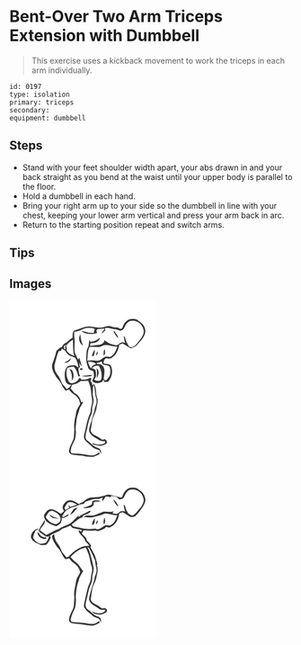 # Bent-Over Two Arm Triceps Extension with Dumbbell
> This exercise uses a kickback movement to work the triceps in each arm individually.

``` 
id: 0197 
type: isolation 
primary: triceps 
secondary:  
equipment: dumbbell 
``` 

## Steps

 - Stand with your feet shoulder width apart, your abs drawn in and your back straight as you bend at the waist until your upper body is parallel to the floor.
 - Hold a dumbbell in each hand.
 - Bring your right arm up to your side so the dumbbell in line with your chest, keeping your lower arm vertical and press your arm back in arc.
 - Return to the starting position repeat and switch arms.

## Tips


## Images

<svg width="260" height="300" viewBox="0 0 195 225" xmlns="http://www.w3.org/2000/svg">
  <g fill="#FFF">
    <path d="M0 0h195v225H0V0m157.23 27.02c-3.59 2.27-5.14 6.37-6.58 10.16-.85.33-1.7.67-2.54 1-1.55-.98-3.14-2.12-5.08-1.97-3.49.11-6.63-1.45-9.95-2.17-4.75.15-9.14 3.09-13.95 2.27-4.01-.28-7.97-.9-11.95-1.43-7.47-.41-13.86 3.89-20.93 5.44-2.2 2.63-1.69 6.32-1.92 9.49-3.04 1.7-5.66 3.98-8.09 6.44-2.59 1.14-5.13 2.63-5.67 5.68-3.05 1.09-5.57 3.31-7.84 5.53-1.17 5.85-3.32 11.42-5.33 17.02-1.85 6 1.3 11.81 4.51 16.67 1.45 3.73 5.43 5.61 6.83 9.37 1.57 3.55 3.6 6.92 6.23 9.78 1.72.29 3.15-1.04 4.71-1.53 2.63 5.23 8.51 7.14 11.93 11.67 1.74 2.11 2.19 4.9 2.95 7.44-1.75 4.02-4.89 7.48-5.48 11.94-.76 6.09-3.01 12-2.6 18.21.48 5.37-.12 10.74-.66 16.07-2 6.09-6.1 11.54-6.45 18.16 1.12 1.14 1.93 2.87 3.65 3.21 6.32 1.62 13.02.71 19.26 2.87 3.23.03 6.45.71 9.69.39 2.99-.84 5.67-2.45 8.53-3.63-.14-.6-.42-1.82-.56-2.42-2.24 1.45-4.44 3.12-7.02 3.89-3.51.36-7.11.15-10.52-.78-6.44-1.13-12.99-1.24-19.49-1.74-.42-.95-.85-1.9-1.27-2.85.4-1.79.79-3.58 1.14-5.39 1.35-3.67 3.25-7.11 4.87-10.65.55-3.75 1.52-7.51.97-11.32-.64-4.98.68-9.86 1.08-14.78.25-4.65 2.76-8.72 3.63-13.23.85-4.01 4.27-6.83 5.12-10.84-.88.34-1.75.68-2.63 1.03-.88-5.25-4.28-10.13-9.18-12.37-1.34-2.25-3.1-4.19-5-5.97.78-1.63 1.39-3.32 1.89-5.05 4.21-.57 8.35-2.08 11.51-4.99 3.39.13 6.79-.07 10.18-.34.93 2.85 2.21 5.58 2.93 8.5 1.25 4.65.85 9.54 1.88 14.23.8 3.42.69 7.01-.44 10.35-1.25 3.63-.35 7.69-2.18 11.17-4.08 8.71-4.93 18.41-7.56 27.58-.67 2.97-.34 5.88 1.81 8.14 2.89 3.19 6.46 5.64 9.57 8.59 2.35 2.39 5.93 2.45 8.8 3.93.76 1.65 1.54 3.32 2.51 4.87.08-3.3-.81-6.67-4.23-7.87-6.3-1.39-10.11-7.4-15.45-10.63-.39-1-.8-2-1.21-2.99-.38-5.54 2.24-10.63 2.93-16.04 1.1-5.15 2.42-10.3 4.79-15.02 1.37-2.87 1.01-6.09 1.16-9.16.72-3.91 2.67-7.83 1.68-11.88-.64-2.94-1.38-5.94-.9-8.97.51-3.08-.53-6.5 1.55-9.16.88 4.01 1.44 8.07 1.74 12.16.3 3.68 2.35 7.1 1.76 10.87-.16 3-1.87 5.6-2.38 8.52-.81 5.82-3.4 11.18-4.52 16.92-1.91 3.95-2.55 8.24-3.13 12.53 1.34 6.4 7.92 8.55 12.66 11.91 2.45 1.91 5.64 2.17 8.61 1.81.05.79.09 1.59.1 2.39-4.93 3.41-11.39 2.87-16.55.23l.12 1.81c3.45 1.03 7.03 1.89 10.63 2.03 2.73-.75 5.56-1.6 7.85-3.3 1.53-2.67-.56-4.7-2.88-5.67-2.25 2-4.68-.08-6.49-1.53-3.95-3.31-10.35-4.01-11.88-9.66.59-4.02 1.23-8.02 1.77-12.04.8-6.3 4.87-11.57 5.91-17.81.69-3.67 1.71-7.33 1.65-11.1-.55-3.38-2.16-6.54-2.12-10.03-.07-4.01-.69-8.07-2.71-11.59-.66.81-1.3 1.62-1.93 2.44-.39-2.41-1.47-4.6-2.77-6.64 1.18-1.31 1.04-2.83.32-4.31-3.76 2.43-8.17 3.13-12.58 2.81-.47-.63-1.42-1.9-1.9-2.54-.33.34-1.01 1.03-1.34 1.37-2.33 4.48-9.36 8.65-13.41 3.95-3.28-5.32-4.26-12.24-2.11-18.15 2.52-1.57 5.6-1.57 8.44-2.08 3.5 3.35 4.93 8.04 6.11 12.59l-.76.32 3.7.27c-2.41-2.97-1.93-6.99-2.8-10.51.72-.59 1.44-1.19 2.16-1.78-.4-2.16-.82-4.31-1.15-6.48 1.1 1.92 2.06 3.97 3.71 5.52-.85-3.89-2.23-7.64-3.33-11.46-.4.59-1.22 1.78-1.63 2.37-1.45-3.36-3.59-6.44-4.57-9.99-.78-6.03.58-12.11-.3-18.13-.43-3.01-.4-6.06-.32-9.09 6.97.19 12.38-5.72 19.37-5.12 2.64.13 5.6-.06 7.93 1.37-.38 1.81-.89 3.59-1.23 5.4-2.37-.07-4.75-.21-7.12-.31-3.04-1.32-6.32-2.02-9.62-2.19 6.08 4.31 14.45 4.91 21.36 2.41-.84-1.54-1.74-3.36.15-4.57.18-.16.53-.48.7-.64 2.68-.13 5.36-.23 8.03-.53.33.34.66.67.99 1.01-1.93 1.66-3.11 3.94-4.26 6.15 1.93-1.54 3.63-3.34 5.3-5.16l-.68-2.47c4.95-1.35 9.52 1.35 14.42 1.44 2.77.04 5.2 3.03 7.97 1.37 3.09-.98 3.87-4.46 5.32-6.96 1.85-3.14 4.92-6.33 8.92-5.85 8.05-.64 15.32 6.88 15.38 14.72-.77 6.56-5.79 11.1-9.46 16.15-2.35 2.45-5.41 4.98-9.06 4.34-2.1-1.52-2.78-4.18-4.16-6.26-1.94-2.7-1.53-6.47-4.03-8.82.06 3.3.74 6.56 1.89 9.65-1.59-.79-3.28-1.18-5.02-.58-3.06-.03-4.33 4.43-7.65 3.44-5.45-.71-10.92-3.06-15.02-6.74-.35 3.78-4.3 6.51-7.94 6.38-3.82-.03-7.48 1.32-11.31 1.14-.02-1.64.42-2.9 1.35-3.79 5.12.82 10.87-1.69 12.1-7.09-3.27 3.23-7.76 4.84-12.21 5.61-.3-.16-.92-.48-1.23-.64l-.82-2.02c-1 3.61-.34 7.62-2.36 10.91-2.2 3.8-1.38 8.3-1.92 12.47-.66 4.69 1.07 9.27 2.53 13.64 1.03 3.24 4.7 3.35 7.04 5.06.4 2.34.81 4.74.68 7.11-.63 1.83-1.53 3.55-2.31 5.31 3.39 4.65 10.19 3.7 14.37.62l-.93-.73 2.95-.76-1.2 2.13c1.9.23 3.81.32 5.73.36 5.42-5.81 7.44-14.84 3.7-22.01-2.59-2.21-6.25-2.13-9.45-2.65-.17-2.89.83-5.44 3.25-7.08 2.95.93 6.45 1.14 8.75-1.32 5.52-3.82 7.94-10.44 9.03-16.79 1.48-.59 3.01-1.03 4.54-1.5 3.57 2.04 6.99 4.31 10.47 6.51 3.28-1.27 7.03-2.08 9.23-5.09 3.4-4.26 7.72-8.06 9.55-13.35 2.49-5.81-.47-12.98-5.64-16.34-2.48-1.61-4.6-4.33-7.82-4.26-3.38-.3-7.14-.25-9.86 2.07M138.52 40.7c1.64 3.48 3.7 6.8 6.51 9.46.21-3.38-2.95-5.45-4.23-8.3l-2.28-1.16M98.37 60.44c-1.85-4.81-3.74-9.73-3.32-14.99-3.98 4.58-1.76 12.14 3.32 14.99m-18.2 30.98c.24 1.12 1.05 1.96 1.68 2.89 1.67 4.05 2.02 8.44 1.28 12.76 3.89-3.71 2.87-10.03.25-14.22-1.09-.45-2.14-.95-3.21-1.43m14.18-.27c-1.2 2.15 3.2 2.47 3.45.52-.2-1.56-2.58-1.4-3.45-.52m2.03 9.93c2.56.51 5.19.83 7.8.48 2.26-.3 4.94.17 6.59-1.81-4.82.02-9.67.46-14.39 1.33z"/>
    <path d="M75.72 60.77c2.1-3.6 5.53-6.11 8.98-8.29.61 7.27-.14 14.68 1.88 21.79-4.09-1.61-8.72-3.72-10.46-7.99.13-.23.39-.67.52-.89-.26-1.42-.46-2.85-.58-4.28-.43-.03-1.29-.07-1.71-.1.1.96.31 2.87.42 3.82-2.08 2.56-1.66-2.99-2.01-4.19.48.03 1.45.09 1.93.11l-.1-2.26c.37.76.75 1.52 1.13 2.28zM119.02 62.25c3.5.03 6.17-3.25 9.75-2.64 5.28-.59 10.05 2.7 15.37 1.86-1.86 5.47-4.09 11.66-9.91 14.02-1.8-.07-3.58-.45-5.39-.46-4.39.9-7 5.95-11.81 5.57-4.37-.67-8.8-.71-13.16.02.8-6.18.25-12.77 3.08-18.49 4.03-.01 8.05.13 12.07.12m6.93 11.46c2.73-2.31 1.82-5.88 1.16-8.9-1.23 2.79-1.85 5.89-1.16 8.9m-15.63.85c.76-.15 1.52-.3 2.28-.46.83-2.72 1.62-5.49 1.33-8.37-1.99 2.55-3.56 5.53-3.61 8.83m5.5-.8c1.96-1.35 2.19-3.65 1.89-5.81-1.22 1.72-2.04 3.65-1.89 5.81z"/>
    <path d="M68.76 67.55c.52-1.11 1.03-2.23 1.53-3.35 1.06 1.24 2.32 2.27 3.93 2.71 1.64 2.33 3.11 4.96 5.62 6.47 2.66 1.32 5.62 1.96 8.17 3.54 2.35 3.87 3.59 8.35 4.23 12.8-2.24-1.25-4.28-3.81-7.12-3.13-2.36.48-4.97.31-7.16 1.38-4.99 4.74-4.62 12.43-3.36 18.63.61 3.84 4.38 6.29 8.14 6.11-1.76 2.3-3.47 4.89-6.48 5.61-1.63-2.48-3.63-4.66-5.64-6.81-2.03-4.28-3.47-8.98-6.68-12.58-3.17-4.01-4.84-9.48-3.27-14.49 1.65-5.55 2.66-11.32 5.03-16.62.76-.07 2.3-.2 3.06-.27m4.51 15.36c4.15.92 8.24-2.05 9.18-6.07-2.5 2.84-5.71 4.68-9.18 6.07zM116.25 83.77c2.33-.84 4.76-1.36 7.09-2.23.25 1.25.51 2.49.8 3.73 3.03.74 6.3.93 9.05 2.55 1.89 2.69 1.59 6.19 1.48 9.31-.15 4-3.13 7.13-5.75 9.85-1.61-.55-4.27-1.61-2.82-3.94.59-5.46 2.44-12.67-2.63-16.57-1.87-2.17-5.43-.48-7.22-2.7zM104.86 81.73c3.66.56 8.24.06 10.86 3.18-1.66.77-3.32 1.57-4.93 2.43-.49 1.11-.98 2.23-1.56 3.3-2.66-2.31-3.21-5.78-4.37-8.91z"/>
    <path d="M110.24 90.93c1.75-3.44 5.47-4.08 9.01-3.75a23.838 23.838 0 0 1 3.27 18.49c-2.47 3.04-6.72 1.78-9.45-.16 3.38-2.94 2.84-7.5 2.07-11.46-.42-2.29-2.91-2.95-4.9-3.12m6.16-.42c.65 4.32.84 8.66.14 12.99 2.89-3.53 4.04-9.96-.14-12.99z"/>
  </g>
  <g fill="#333">
    <path d="M157.23 27.02c2.72-2.32 6.48-2.37 9.86-2.07 3.22-.07 5.34 2.65 7.82 4.26 5.17 3.36 8.13 10.53 5.64 16.34-1.83 5.29-6.15 9.09-9.55 13.35-2.2 3.01-5.95 3.82-9.23 5.09-3.48-2.2-6.9-4.47-10.47-6.51-1.53.47-3.06.91-4.54 1.5-1.09 6.35-3.51 12.97-9.03 16.79-2.3 2.46-5.8 2.25-8.75 1.32-2.42 1.64-3.42 4.19-3.25 7.08 3.2.52 6.86.44 9.45 2.65 3.74 7.17 1.72 16.2-3.7 22.01-1.92-.04-3.83-.13-5.73-.36l1.2-2.13-2.95.76.93.73c-4.18 3.08-10.98 4.03-14.37-.62.78-1.76 1.68-3.48 2.31-5.31.13-2.37-.28-4.77-.68-7.11-2.34-1.71-6.01-1.82-7.04-5.06-1.46-4.37-3.19-8.95-2.53-13.64.54-4.17-.28-8.67 1.92-12.47 2.02-3.29 1.36-7.3 2.36-10.91l.82 2.02c.31.16.93.48 1.23.64 4.45-.77 8.94-2.38 12.21-5.61-1.23 5.4-6.98 7.91-12.1 7.09-.93.89-1.37 2.15-1.35 3.79 3.83.18 7.49-1.17 11.31-1.14 3.64.13 7.59-2.6 7.94-6.38 4.1 3.68 9.57 6.03 15.02 6.74 3.32.99 4.59-3.47 7.65-3.44 1.74-.6 3.43-.21 5.02.58-1.15-3.09-1.83-6.35-1.89-9.65 2.5 2.35 2.09 6.12 4.03 8.82 1.38 2.08 2.06 4.74 4.16 6.26 3.65.64 6.71-1.89 9.06-4.34 3.67-5.05 8.69-9.59 9.46-16.15-.06-7.84-7.33-15.36-15.38-14.72-4-.48-7.07 2.71-8.92 5.85-1.45 2.5-2.23 5.98-5.32 6.96-2.77 1.66-5.2-1.33-7.97-1.37-4.9-.09-9.47-2.79-14.42-1.44l.68 2.47c-1.67 1.82-3.37 3.62-5.3 5.16 1.15-2.21 2.33-4.49 4.26-6.15-.33-.34-.66-.67-.99-1.01-2.67.3-5.35.4-8.03.53-.17.16-.52.48-.7.64-1.89 1.21-.99 3.03-.15 4.57-6.91 2.5-15.28 1.9-21.36-2.41 3.3.17 6.58.87 9.62 2.19 2.37.1 4.75.24 7.12.31.34-1.81.85-3.59 1.23-5.4-2.33-1.43-5.29-1.24-7.93-1.37-6.99-.6-12.4 5.31-19.37 5.12-.08 3.03-.11 6.08.32 9.09.88 6.02-.48 12.1.3 18.13.98 3.55 3.12 6.63 4.57 9.99.41-.59 1.23-1.78 1.63-2.37 1.1 3.82 2.48 7.57 3.33 11.46-1.65-1.55-2.61-3.6-3.71-5.52.33 2.17.75 4.32 1.15 6.48-.72.59-1.44 1.19-2.16 1.78.87 3.52.39 7.54 2.8 10.51l-3.7-.27.76-.32c-1.18-4.55-2.61-9.24-6.11-12.59-2.84.51-5.92.51-8.44 2.08-2.15 5.91-1.17 12.83 2.11 18.15 4.05 4.7 11.08.53 13.41-3.95.33-.34 1.01-1.03 1.34-1.37.48.64 1.43 1.91 1.9 2.54 4.41.32 8.82-.38 12.58-2.81.72 1.48.86 3-.32 4.31 1.3 2.04 2.38 4.23 2.77 6.64.63-.82 1.27-1.63 1.93-2.44 2.02 3.52 2.64 7.58 2.71 11.59-.04 3.49 1.57 6.65 2.12 10.03.06 3.77-.96 7.43-1.65 11.1-1.04 6.24-5.11 11.51-5.91 17.81-.54 4.02-1.18 8.02-1.77 12.04 1.53 5.65 7.93 6.35 11.88 9.66 1.81 1.45 4.24 3.53 6.49 1.53 2.32.97 4.41 3 2.88 5.67-2.29 1.7-5.12 2.55-7.85 3.3-3.6-.14-7.18-1-10.63-2.03l-.12-1.81c5.16 2.64 11.62 3.18 16.55-.23-.01-.8-.05-1.6-.1-2.39-2.97.36-6.16.1-8.61-1.81-4.74-3.36-11.32-5.51-12.66-11.91.58-4.29 1.22-8.58 3.13-12.53 1.12-5.74 3.71-11.1 4.52-16.92.51-2.92 2.22-5.52 2.38-8.52.59-3.77-1.46-7.19-1.76-10.87-.3-4.09-.86-8.15-1.74-12.16-2.08 2.66-1.04 6.08-1.55 9.16-.48 3.03.26 6.03.9 8.97.99 4.05-.96 7.97-1.68 11.88-.15 3.07.21 6.29-1.16 9.16-2.37 4.72-3.69 9.87-4.79 15.02-.69 5.41-3.31 10.5-2.93 16.04.41.99.82 1.99 1.21 2.99 5.34 3.23 9.15 9.24 15.45 10.63 3.42 1.2 4.31 4.57 4.23 7.87-.97-1.55-1.75-3.22-2.51-4.87-2.87-1.48-6.45-1.54-8.8-3.93-3.11-2.95-6.68-5.4-9.57-8.59-2.15-2.26-2.48-5.17-1.81-8.14 2.63-9.17 3.48-18.87 7.56-27.58 1.83-3.48.93-7.54 2.18-11.17 1.13-3.34 1.24-6.93.44-10.35-1.03-4.69-.63-9.58-1.88-14.23-.72-2.92-2-5.65-2.93-8.5-3.39.27-6.79.47-10.18.34-3.16 2.91-7.3 4.42-11.51 4.99-.5 1.73-1.11 3.42-1.89 5.05 1.9 1.78 3.66 3.72 5 5.97 4.9 2.24 8.3 7.12 9.18 12.37.88-.35 1.75-.69 2.63-1.03-.85 4.01-4.27 6.83-5.12 10.84-.87 4.51-3.38 8.58-3.63 13.23-.4 4.92-1.72 9.8-1.08 14.78.55 3.81-.42 7.57-.97 11.32-1.62 3.54-3.52 6.98-4.87 10.65-.35 1.81-.74 3.6-1.14 5.39.42.95.85 1.9 1.27 2.85 6.5.5 13.05.61 19.49 1.74 3.41.93 7.01 1.14 10.52.78 2.58-.77 4.78-2.44 7.02-3.89.14.6.42 1.82.56 2.42-2.86 1.18-5.54 2.79-8.53 3.63-3.24.32-6.46-.36-9.69-.39-6.24-2.16-12.94-1.25-19.26-2.87-1.72-.34-2.53-2.07-3.65-3.21.35-6.62 4.45-12.07 6.45-18.16.54-5.33 1.14-10.7.66-16.07-.41-6.21 1.84-12.12 2.6-18.21.59-4.46 3.73-7.92 5.48-11.94-.76-2.54-1.21-5.33-2.95-7.44-3.42-4.53-9.3-6.44-11.93-11.67-1.56.49-2.99 1.82-4.71 1.53-2.63-2.86-4.66-6.23-6.23-9.78-1.4-3.76-5.38-5.64-6.83-9.37-3.21-4.86-6.36-10.67-4.51-16.67 2.01-5.6 4.16-11.17 5.33-17.02 2.27-2.22 4.79-4.44 7.84-5.53.54-3.05 3.08-4.54 5.67-5.68 2.43-2.46 5.05-4.74 8.09-6.44.23-3.17-.28-6.86 1.92-9.49 7.07-1.55 13.46-5.85 20.93-5.44 3.98.53 7.94 1.15 11.95 1.43 4.81.82 9.2-2.12 13.95-2.27 3.32.72 6.46 2.28 9.95 2.17 1.94-.15 3.53.99 5.08 1.97.84-.33 1.69-.67 2.54-1 1.44-3.79 2.99-7.89 6.58-10.16M75.72 60.77c-.38-.76-.76-1.52-1.13-2.28l.1 2.26c-.48-.02-1.45-.08-1.93-.11.35 1.2-.07 6.75 2.01 4.19-.11-.95-.32-2.86-.42-3.82.42.03 1.28.07 1.71.1.12 1.43.32 2.86.58 4.28-.13.22-.39.66-.52.89 1.74 4.27 6.37 6.38 10.46 7.99-2.02-7.11-1.27-14.52-1.88-21.79-3.45 2.18-6.88 4.69-8.98 8.29m43.3 1.48c-4.02.01-8.04-.13-12.07-.12-2.83 5.72-2.28 12.31-3.08 18.49 4.36-.73 8.79-.69 13.16-.02 4.81.38 7.42-4.67 11.81-5.57 1.81.01 3.59.39 5.39.46 5.82-2.36 8.05-8.55 9.91-14.02-5.32.84-10.09-2.45-15.37-1.86-3.58-.61-6.25 2.67-9.75 2.64m-50.26 5.3c-.76.07-2.3.2-3.06.27-2.37 5.3-3.38 11.07-5.03 16.62-1.57 5.01.1 10.48 3.27 14.49 3.21 3.6 4.65 8.3 6.68 12.58 2.01 2.15 4.01 4.33 5.64 6.81 3.01-.72 4.72-3.31 6.48-5.61-3.76.18-7.53-2.27-8.14-6.11-1.26-6.2-1.63-13.89 3.36-18.63 2.19-1.07 4.8-.9 7.16-1.38 2.84-.68 4.88 1.88 7.12 3.13-.64-4.45-1.88-8.93-4.23-12.8-2.55-1.58-5.51-2.22-8.17-3.54-2.51-1.51-3.98-4.14-5.62-6.47-1.61-.44-2.87-1.47-3.93-2.71-.5 1.12-1.01 2.24-1.53 3.35m47.49 16.22c1.79 2.22 5.35.53 7.22 2.7 5.07 3.9 3.22 11.11 2.63 16.57-1.45 2.33 1.21 3.39 2.82 3.94 2.62-2.72 5.6-5.85 5.75-9.85.11-3.12.41-6.62-1.48-9.31-2.75-1.62-6.02-1.81-9.05-2.55-.29-1.24-.55-2.48-.8-3.73-2.33.87-4.76 1.39-7.09 2.23m-11.39-2.04c1.16 3.13 1.71 6.6 4.37 8.91.58-1.07 1.07-2.19 1.56-3.3 1.61-.86 3.27-1.66 4.93-2.43-2.62-3.12-7.2-2.62-10.86-3.18m5.38 9.2c1.99.17 4.48.83 4.9 3.12.77 3.96 1.31 8.52-2.07 11.46 2.73 1.94 6.98 3.2 9.45.16 1.49-6.33.3-13.05-3.27-18.49-3.54-.33-7.26.31-9.01 3.75z"/>
    <path d="M138.52 40.7l2.28 1.16c1.28 2.85 4.44 4.92 4.23 8.3-2.81-2.66-4.87-5.98-6.51-9.46zM98.37 60.44c-5.08-2.85-7.3-10.41-3.32-14.99-.42 5.26 1.47 10.18 3.32 14.99zM125.95 73.71c-.69-3.01-.07-6.11 1.16-8.9.66 3.02 1.57 6.59-1.16 8.9zM110.32 74.56c.05-3.3 1.62-6.28 3.61-8.83.29 2.88-.5 5.65-1.33 8.37-.76.16-1.52.31-2.28.46zM115.82 73.76c-.15-2.16.67-4.09 1.89-5.81.3 2.16.07 4.46-1.89 5.81zM73.27 82.91c3.47-1.39 6.68-3.23 9.18-6.07-.94 4.02-5.03 6.99-9.18 6.07zM80.17 91.42c1.07.48 2.12.98 3.21 1.43 2.62 4.19 3.64 10.51-.25 14.22.74-4.32.39-8.71-1.28-12.76-.63-.93-1.44-1.77-1.68-2.89zM94.35 91.15c.87-.88 3.25-1.04 3.45.52-.25 1.95-4.65 1.63-3.45-.52zM116.4 90.51c4.18 3.03 3.03 9.46.14 12.99.7-4.33.51-8.67-.14-12.99zM96.38 101.08c4.72-.87 9.57-1.31 14.39-1.33-1.65 1.98-4.33 1.51-6.59 1.81-2.61.35-5.24.03-7.8-.48z"/>
  </g>
</svg>

<svg width="260" height="300" viewBox="0 0 195 225" xmlns="http://www.w3.org/2000/svg">
  <g fill="#FFF">
    <path d="M0 0h195v225H0V0m150.62 37.25c-1.12.16-2.27 1.02-3.39.44-3.73-1.68-7.95-1.44-11.7-3.07-3.9-1.71-7.82.79-11.61 1.66-5.15 1.95-10.76 1.12-16.1 2.02-4.13.52-6.96 3.92-10.27 6.1-1.75.32-3.48.84-4.38 2.52-4.17-2.16-8.22-5.72-13.21-5.2-3.95.09-6.5 3.72-8.28 6.82-1.59 2.59.22 5.45 1.17 7.92-1.46 1.04-2.85 2.2-4.16 3.43-3.05-2.31-6.39-4.28-9.95-5.7-3.22-1.24-7.07-.37-9.26 2.36-1.77 2.22-4.4 5.01-3.02 8.06 1.88 7.13 9.79 9.56 16 11.64 2-1.17 4.33-2.04 5.79-3.94 1.45-2.28 1.57-5.09 1.75-7.71.64.28 1.28.55 1.92.83 1.95-.9 3.89-1.8 5.88-2.59.62-1.03 1.25-2.06 1.87-3.09-2.68 1.47-5.48 2.75-7.92 4.61-.43-.54-.85-1.09-1.27-1.64 1.68-2.41 3.13-5.02 5.14-7.19 4.19-3.17 9.19-4.93 14.25-6.13 2.8-1.7 5.82-2.95 9.18-2.76.98-1.56 2.04-3.32 4.06-3.6 4.59-1.2 9.05-3.36 13.89-3.21 2.73.17 5.27-.91 7.72-1.94-.65 1.58-1.49 3.3-.17 4.8 1.39-1.96 2.66-4 3.95-6.03 2.39-.08 4.62.83 6.96 1.09.02-.62-.47-1.73.51-1.81 2.01.23 4.03.35 6.02.74 2.15.48 3.24 2.61 4.64 4.09 2.49-.4 5.45-.99 6.53-3.62 1.72-3.59 3.61-7.5 7.35-9.36 7.34-2.41 15.98 2.45 18.02 9.81 2.19 4.62-.38 9.91-3.24 13.65-3.26 3.4-5.71 7.7-9.76 10.27-2.63 1.49-4.67-1.36-6.85-2.35-1.55-2.56-3.28-5.1-3.82-8.11-.2-1.49-1.16-2.64-2.11-3.72 0 3.27.69 6.51 1.81 9.57-2.01-1.25-4.25-.81-6.41-.27-1.48 1-2.69 2.38-4.28 3.22-2.14.05-4.25-.38-6.36-.57.46-.71 1.39-2.14 1.85-2.86-4.39 1.44-8.89.43-13.35.3-4.81 1.46-9.25 3.97-14.11 5.31-4.32.4-9.41-1.46-12.96 1.93 4.61-.02 9.38 1.59 13.88-.06 4.88-1.18 9.82-2.17 14.35-4.46 5.78-.69 11.11 2.73 16.89 2.09-1.84 5.41-4.06 11.54-9.81 13.88-2.5.03-5.28-1.29-7.52.34-3.66 2.05-7.39 6.32-11.94 3.83-7.2.6-14.68.89-21.65-1.32-3.38-1.24-8.02-.42-10.05-4.03 3.14-2.98 6.78-5.32 10.18-7.97 1.26-1.05 2.89-1.38 4.43-1.81.39-4.12 5.09-3.17 7.58-5.21 1.11-.95 3.58-1.52 2.85-3.47-1.5-.05-2.73.9-4 1.55-3.89 2.36-8.74 3.08-11.58 6.99l-.15-2.52c-2.82 2.72-5.64 5.44-8.23 8.38-4.98 4.69-12.13 5.68-17.64 9.53-1.94 1.28-4.31 1.54-6.37 2.58-3.73 1.83-7.26 4.05-11.13 5.59-2.83-2-5.68-3.95-8.41-6.07 1.58-4.93 7.78-7.83 6.58-13.67-2.92 4.43-5.99 8.88-8.06 13.78.41 2.24 2.88 3.11 4.43 4.47 2.85 1.78 6.14 5.39 9.65 2.98-1.13 3.02-2.37 6.03-4.17 8.72-2.94 1.09-6.13 2.26-9.28 1.31-3.28-1.64-6.23-4.1-8.11-7.29.04-3.58 2.09-6.81 3.3-10.12 1.53-.71 3.02-1.48 4.46-2.35-5.9-.24-11.1 5.78-10.66 11.52 1.52 6.24 8.38 7.68 13.29 10.3 2.57-.15 5.39.4 7.72-.96 2.41-2.55 3.95-5.77 5.36-8.94-.25-.68-.74-2.05-.98-2.73 4.93-3.95 11.88-4.5 16.26-9.13 3.77-1.02 7.28-2.77 10.86-4.31.99 1.05 1.89 2.23 3.07 3.1 4.01 1.15 8.19 1.66 12.2 2.87l-.68 2.2c-1.16-.82-2.37-1.58-3.64-2.22.59 6.64 8.15 9 9.34 15.24 1.8 1.78 3.62 3.54 5.14 5.57-3.27.69-6.79.26-9.88 1.68-5.28 2.31-10.43 5.26-14.32 9.59-1.95 1.62-3.57 4.18-6.26 4.52-1.85-2.2-3.69-4.4-5.6-6.55-2-4.23-3.44-8.86-6.6-12.43-2.84-3.47-3.99-7.92-4.29-12.32-.97.8-1.9 1.64-2.79 2.52.08 5.72 4.07 10.32 6.81 15.03 5.23 4.38 6.39 11.6 11.3 16.26 1.59-.37 3.13-.92 4.71-1.33 1.71 1.99 3.01 4.4 5.36 5.75 4.55 3.04 8.42 7.39 9.4 12.94-1.82 4.07-5 7.6-5.55 12.16-.76 6.02-2.94 11.88-2.56 18.02.52 5.39-.18 10.78-.66 16.14-1.84 6.06-6.5 11.46-6.16 18.03 1.13 4.04 5.94 3.86 9.31 4.32 6.78.04 13.28 2.25 20.04 2.4 4.27.51 7.86-2.27 11.62-3.79-.17-.61-.5-1.84-.66-2.46-2.24 1.46-4.46 3.05-7.02 3.89-3.46.41-7.01.11-10.39-.76-6.46-1.22-13.06-1.16-19.58-1.85-.42-.92-.85-1.83-1.27-2.73 1-5.45 3.16-10.57 5.83-15.38 1.23-4.86 1.61-9.88 1.06-14.87.47-7.46 1.11-15.07 4.01-22.04.65-4.85 3.7-8.65 5.88-12.84-3.49-3.45-5.16-8.43-9.28-11.28-2.93-2-5.18-4.75-7.59-7.31 5.18-6.21 12.4-11.1 20.39-12.69 2.79 5.75 5.21 11.79 5.96 18.19.37 3.49 2.43 6.56 2.54 10.11.54 4.09-1.6 7.88-1.69 11.93-.03 2.52-.66 4.98-1.72 7.25-3.57 7.76-4.45 16.35-6.65 24.53-.75 2.33-.89 4.8-.88 7.24 2.69 5.33 8 8.34 12.18 12.33 2.24 2.12 5.73 1.73 8.1 3.67 1.1 1.43 1.77 3.15 2.82 4.62-.18-1.78-.37-3.56-.83-5.29-.92-1.18-2.3-1.82-3.52-2.62-3.51-.48-6.03-3.16-8.64-5.29-2.1-1.92-4.57-3.4-6.62-5.38-1.82-2.84-1.45-6.47-.58-9.57 2.33-7.85 2.95-16.24 6.68-23.64 1.6-3.07 1.36-6.57 1.5-9.91.72-3.91 2.55-7.79 1.7-11.84-1.34-7.8-3.85-15.32-5.89-22.94-.96-1.27-1.7-2.68-2.31-4.15.88.62 2.1.95 2.62 1.99 3.05 5.11 5.22 10.68 7.68 16.08.45 3 .55 6.07 1.48 8.99 1.32 4.15-.25 8.35-1.68 12.22-1.76 10.44-6.64 20.09-7.94 30.59 1.3 6.46 7.92 8.67 12.71 12.03 2.51 1.89 5.73 2.23 8.76 1.81.22 1.36-.51 2.61-1.79 3.09-4.8 3.17-10.78.95-15.76-.59 2.28 3.71 7.12 3.16 10.84 3.96 3.12-.29 6.2-1.59 8.79-3.33.22-1.23.38-2.47.47-3.71-1.16-.66-2.33-1.3-3.5-1.94-2.63 2.03-4.99-.73-7.05-2.1-3.84-2.95-9.8-3.77-11.16-9.16.51-3.84 1.2-7.66 1.67-11.51.68-6.48 4.87-11.88 5.97-18.25.97-5.16 2.83-10.67.51-15.75.18-.31.52-.93.69-1.24-1.31-4.25-1.89-8.73-3.83-12.76-1.71-3.4-3.45-6.79-5.33-10.1.31-.67.63-1.34.94-2.01-1.73-2.46-3.35-5.07-5.8-6.9-.37-4.21-4.16-6.38-6.78-9.17.74-1.53 1.49-3.05 2.25-4.56 5.46.21 10.97.98 16.41.2.7.25 2.1.76 2.79 1.02 4.07-1.31 8.39-2.44 11.24-5.87 1.27.38 2.54.76 3.8 1.15 7.47-2.38 12.14-9.87 13.24-17.34-.1-2.77 3.21-2.44 5.03-3.31 3.42 1.97 6.65 4.27 10.02 6.31 2.15.28 4.56.07 6.54-.91 4.01-3.36 6.72-7.93 9.82-12.08 1.97-2.64 3.24-5.75 3.84-8.97.08-5.93-3.53-11.23-8.58-14.18-3.35-3.5-8.6-3.34-12.97-2.35-5.07 1.96-7.95 6.92-9.43 11.89m-12.03 3.05c1.24 3.88 3.6 7.34 6.7 9.96-.57-4.04-3.63-7.44-6.7-9.96m-28.01 2.57l-.3 4.12c-3.7 2.12-7.45 4.14-11.83 4.15 2.87 1.97 6.34.48 9.46.19 2.04-.23 3.16-2.21 4.65-3.39-.02-1.2-.03-2.41-.05-3.61 3.2-1 6.59-.87 9.87-1.4-3.85-1.25-8.02-1.9-11.8-.06M85.6 53.61c-1.75 2.38-3.1 5.04-4.57 7.6 4.42-2.14 6.75-6.81 10.6-9.74-2.03.62-4.34.77-6.03 2.14m40.35 20.17c2.77-2.33 1.95-5.94 1.16-8.98-1.34 2.78-1.85 5.94-1.16 8.98m-15.46.92c3.87-.65 3.37-5.99 3.55-8.98-2.11 2.49-4.04 5.57-3.55 8.98m5.35-.91c1.97-1.34 2.26-3.63 1.97-5.81-1.4 1.63-2.24 3.6-1.97 5.81M37.05 84.38c.81 1.99 1.55 4.05 2.75 5.85 2.52 2.38 6.54 4.15 9.83 2.25-.53-.75-1.07-1.49-1.62-2.23l-.66 1.3c-1.92-.96-4.43-1.22-5.82-3.03-1.38-1.52-2.09-4.02-4.48-4.14z"/>
    <path d="M78.51 44.47c4.46-1.45 8.3 1.28 12.13 3.1-3.02.74-6.01 1.62-8.85 2.9-1.21-.85-2.41-1.72-3.64-2.54.54 1.22 1.21 2.36 2.02 3.41a74.722 74.722 0 0 0-5.35 3.43c-.33-.67-.99-2.01-1.31-2.68 1.09-2.89 2.97-5.33 5-7.62zM53.47 56.57c1.3-.27 2.6-.54 3.9-.82 4.29 1.99 9.51 4.12 10.56 9.32 1.97 5.38-4.9 10.36-9.54 7.57-4.36-1.37-7.69-4.78-9.92-8.67 1.18-2.77 2.98-5.18 5-7.4m4.3 8.61c2.79.53 5.64.78 8.46 1.15-4.57-1.63-9.43-2.78-13.17-6.09.98 2.11 2.68 3.83 4.71 4.94z"/>
  </g>
  <g fill="#333">
    <path d="M150.62 37.25c1.48-4.97 4.36-9.93 9.43-11.89 4.37-.99 9.62-1.15 12.97 2.35 5.05 2.95 8.66 8.25 8.58 14.18-.6 3.22-1.87 6.33-3.84 8.97-3.1 4.15-5.81 8.72-9.82 12.08-1.98.98-4.39 1.19-6.54.91-3.37-2.04-6.6-4.34-10.02-6.31-1.82.87-5.13.54-5.03 3.31-1.1 7.47-5.77 14.96-13.24 17.34-1.26-.39-2.53-.77-3.8-1.15-2.85 3.43-7.17 4.56-11.24 5.87-.69-.26-2.09-.77-2.79-1.02-5.44.78-10.95.01-16.41-.2-.76 1.51-1.51 3.03-2.25 4.56 2.62 2.79 6.41 4.96 6.78 9.17 2.45 1.83 4.07 4.44 5.8 6.9-.31.67-.63 1.34-.94 2.01 1.88 3.31 3.62 6.7 5.33 10.1 1.94 4.03 2.52 8.51 3.83 12.76-.17.31-.51.93-.69 1.24 2.32 5.08.46 10.59-.51 15.75-1.1 6.37-5.29 11.77-5.97 18.25-.47 3.85-1.16 7.67-1.67 11.51 1.36 5.39 7.32 6.21 11.16 9.16 2.06 1.37 4.42 4.13 7.05 2.1 1.17.64 2.34 1.28 3.5 1.94-.09 1.24-.25 2.48-.47 3.71-2.59 1.74-5.67 3.04-8.79 3.33-3.72-.8-8.56-.25-10.84-3.96 4.98 1.54 10.96 3.76 15.76.59 1.28-.48 2.01-1.73 1.79-3.09-3.03.42-6.25.08-8.76-1.81-4.79-3.36-11.41-5.57-12.71-12.03 1.3-10.5 6.18-20.15 7.94-30.59 1.43-3.87 3-8.07 1.68-12.22-.93-2.92-1.03-5.99-1.48-8.99-2.46-5.4-4.63-10.97-7.68-16.08-.52-1.04-1.74-1.37-2.62-1.99.61 1.47 1.35 2.88 2.31 4.15 2.04 7.62 4.55 15.14 5.89 22.94.85 4.05-.98 7.93-1.7 11.84-.14 3.34.1 6.84-1.5 9.91-3.73 7.4-4.35 15.79-6.68 23.64-.87 3.1-1.24 6.73.58 9.57 2.05 1.98 4.52 3.46 6.62 5.38 2.61 2.13 5.13 4.81 8.64 5.29 1.22.8 2.6 1.44 3.52 2.62.46 1.73.65 3.51.83 5.29-1.05-1.47-1.72-3.19-2.82-4.62-2.37-1.94-5.86-1.55-8.1-3.67-4.18-3.99-9.49-7-12.18-12.33-.01-2.44.13-4.91.88-7.24 2.2-8.18 3.08-16.77 6.65-24.53 1.06-2.27 1.69-4.73 1.72-7.25.09-4.05 2.23-7.84 1.69-11.93-.11-3.55-2.17-6.62-2.54-10.11-.75-6.4-3.17-12.44-5.96-18.19-7.99 1.59-15.21 6.48-20.39 12.69 2.41 2.56 4.66 5.31 7.59 7.31 4.12 2.85 5.79 7.83 9.28 11.28-2.18 4.19-5.23 7.99-5.88 12.84-2.9 6.97-3.54 14.58-4.01 22.04.55 4.99.17 10.01-1.06 14.87-2.67 4.81-4.83 9.93-5.83 15.38.42.9.85 1.81 1.27 2.73 6.52.69 13.12.63 19.58 1.85 3.38.87 6.93 1.17 10.39.76 2.56-.84 4.78-2.43 7.02-3.89.16.62.49 1.85.66 2.46-3.76 1.52-7.35 4.3-11.62 3.79-6.76-.15-13.26-2.36-20.04-2.4-3.37-.46-8.18-.28-9.31-4.32-.34-6.57 4.32-11.97 6.16-18.03.48-5.36 1.18-10.75.66-16.14-.38-6.14 1.8-12 2.56-18.02.55-4.56 3.73-8.09 5.55-12.16-.98-5.55-4.85-9.9-9.4-12.94-2.35-1.35-3.65-3.76-5.36-5.75-1.58.41-3.12.96-4.71 1.33-4.91-4.66-6.07-11.88-11.3-16.26-2.74-4.71-6.73-9.31-6.81-15.03.89-.88 1.82-1.72 2.79-2.52.3 4.4 1.45 8.85 4.29 12.32 3.16 3.57 4.6 8.2 6.6 12.43 1.91 2.15 3.75 4.35 5.6 6.55 2.69-.34 4.31-2.9 6.26-4.52 3.89-4.33 9.04-7.28 14.32-9.59 3.09-1.42 6.61-.99 9.88-1.68-1.52-2.03-3.34-3.79-5.14-5.57-1.19-6.24-8.75-8.6-9.34-15.24 1.27.64 2.48 1.4 3.64 2.22l.68-2.2c-4.01-1.21-8.19-1.72-12.2-2.87-1.18-.87-2.08-2.05-3.07-3.1-3.58 1.54-7.09 3.29-10.86 4.31-4.38 4.63-11.33 5.18-16.26 9.13.24.68.73 2.05.98 2.73-1.41 3.17-2.95 6.39-5.36 8.94-2.33 1.36-5.15.81-7.72.96-4.91-2.62-11.77-4.06-13.29-10.3-.44-5.74 4.76-11.76 10.66-11.52-1.44.87-2.93 1.64-4.46 2.35-1.21 3.31-3.26 6.54-3.3 10.12 1.88 3.19 4.83 5.65 8.11 7.29 3.15.95 6.34-.22 9.28-1.31 1.8-2.69 3.04-5.7 4.17-8.72-3.51 2.41-6.8-1.2-9.65-2.98-1.55-1.36-4.02-2.23-4.43-4.47 2.07-4.9 5.14-9.35 8.06-13.78 1.2 5.84-5 8.74-6.58 13.67 2.73 2.12 5.58 4.07 8.41 6.07 3.87-1.54 7.4-3.76 11.13-5.59 2.06-1.04 4.43-1.3 6.37-2.58 5.51-3.85 12.66-4.84 17.64-9.53 2.59-2.94 5.41-5.66 8.23-8.38l.15 2.52c2.84-3.91 7.69-4.63 11.58-6.99 1.27-.65 2.5-1.6 4-1.55.73 1.95-1.74 2.52-2.85 3.47-2.49 2.04-7.19 1.09-7.58 5.21-1.54.43-3.17.76-4.43 1.81-3.4 2.65-7.04 4.99-10.18 7.97 2.03 3.61 6.67 2.79 10.05 4.03 6.97 2.21 14.45 1.92 21.65 1.32 4.55 2.49 8.28-1.78 11.94-3.83 2.24-1.63 5.02-.31 7.52-.34 5.75-2.34 7.97-8.47 9.81-13.88-5.78.64-11.11-2.78-16.89-2.09-4.53 2.29-9.47 3.28-14.35 4.46-4.5 1.65-9.27.04-13.88.06 3.55-3.39 8.64-1.53 12.96-1.93 4.86-1.34 9.3-3.85 14.11-5.31 4.46.13 8.96 1.14 13.35-.3-.46.72-1.39 2.15-1.85 2.86 2.11.19 4.22.62 6.36.57 1.59-.84 2.8-2.22 4.28-3.22 2.16-.54 4.4-.98 6.41.27-1.12-3.06-1.81-6.3-1.81-9.57.95 1.08 1.91 2.23 2.11 3.72.54 3.01 2.27 5.55 3.82 8.11 2.18.99 4.22 3.84 6.85 2.35 4.05-2.57 6.5-6.87 9.76-10.27 2.86-3.74 5.43-9.03 3.24-13.65-2.04-7.36-10.68-12.22-18.02-9.81-3.74 1.86-5.63 5.77-7.35 9.36-1.08 2.63-4.04 3.22-6.53 3.62-1.4-1.48-2.49-3.61-4.64-4.09-1.99-.39-4.01-.51-6.02-.74-.98.08-.49 1.19-.51 1.81-2.34-.26-4.57-1.17-6.96-1.09-1.29 2.03-2.56 4.07-3.95 6.03-1.32-1.5-.48-3.22.17-4.8-2.45 1.03-4.99 2.11-7.72 1.94-4.84-.15-9.3 2.01-13.89 3.21-2.02.28-3.08 2.04-4.06 3.6-3.36-.19-6.38 1.06-9.18 2.76-5.06 1.2-10.06 2.96-14.25 6.13-2.01 2.17-3.46 4.78-5.14 7.19.42.55.84 1.1 1.27 1.64 2.44-1.86 5.24-3.14 7.92-4.61-.62 1.03-1.25 2.06-1.87 3.09-1.99.79-3.93 1.69-5.88 2.59-.64-.28-1.28-.55-1.92-.83-.18 2.62-.3 5.43-1.75 7.71-1.46 1.9-3.79 2.77-5.79 3.94-6.21-2.08-14.12-4.51-16-11.64-1.38-3.05 1.25-5.84 3.02-8.06 2.19-2.73 6.04-3.6 9.26-2.36 3.56 1.42 6.9 3.39 9.95 5.7 1.31-1.23 2.7-2.39 4.16-3.43-.95-2.47-2.76-5.33-1.17-7.92 1.78-3.1 4.33-6.73 8.28-6.82 4.99-.52 9.04 3.04 13.21 5.2.9-1.68 2.63-2.2 4.38-2.52 3.31-2.18 6.14-5.58 10.27-6.1 5.34-.9 10.95-.07 16.1-2.02 3.79-.87 7.71-3.37 11.61-1.66 3.75 1.63 7.97 1.39 11.7 3.07 1.12.58 2.27-.28 3.39-.44m-72.11 7.22c-2.03 2.29-3.91 4.73-5 7.62.32.67.98 2.01 1.31 2.68 1.73-1.22 3.52-2.36 5.35-3.43-.81-1.05-1.48-2.19-2.02-3.41 1.23.82 2.43 1.69 3.64 2.54 2.84-1.28 5.83-2.16 8.85-2.9-3.83-1.82-7.67-4.55-12.13-3.1m-25.04 12.1c-2.02 2.22-3.82 4.63-5 7.4 2.23 3.89 5.56 7.3 9.92 8.67 4.64 2.79 11.51-2.19 9.54-7.57-1.05-5.2-6.27-7.33-10.56-9.32-1.3.28-2.6.55-3.9.82z"/>
    <path d="M138.59 40.3c3.07 2.52 6.13 5.92 6.7 9.96-3.1-2.62-5.46-6.08-6.7-9.96zM110.58 42.87c3.78-1.84 7.95-1.19 11.8.06-3.28.53-6.67.4-9.87 1.4.02 1.2.03 2.41.05 3.61-1.49 1.18-2.61 3.16-4.65 3.39-3.12.29-6.59 1.78-9.46-.19 4.38-.01 8.13-2.03 11.83-4.15l.3-4.12zM85.6 53.61c1.69-1.37 4-1.52 6.03-2.14-3.85 2.93-6.18 7.6-10.6 9.74 1.47-2.56 2.82-5.22 4.57-7.6zM57.77 65.18c-2.03-1.11-3.73-2.83-4.71-4.94 3.74 3.31 8.6 4.46 13.17 6.09-2.82-.37-5.67-.62-8.46-1.15zM125.95 73.78c-.69-3.04-.18-6.2 1.16-8.98.79 3.04 1.61 6.65-1.16 8.98zM110.49 74.7c-.49-3.41 1.44-6.49 3.55-8.98-.18 2.99.32 8.33-3.55 8.98zM115.84 73.79c-.27-2.21.57-4.18 1.97-5.81.29 2.18 0 4.47-1.97 5.81zM37.05 84.38c2.39.12 3.1 2.62 4.48 4.14 1.39 1.81 3.9 2.07 5.82 3.03l.66-1.3c.55.74 1.09 1.48 1.62 2.23-3.29 1.9-7.31.13-9.83-2.25-1.2-1.8-1.94-3.86-2.75-5.85z"/>
  </g>
</svg>
